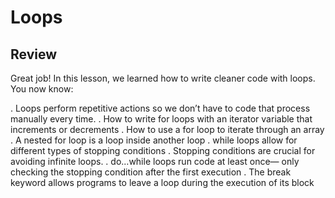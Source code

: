 # Loops

## Review
Great job! In this lesson, we learned how to write cleaner code with loops. You now know:

. Loops perform repetitive actions so we don’t have to code that process manually every time.
. How to write for loops with an iterator variable that increments or decrements
. How to use a for loop to iterate through an array
. A nested for loop is a loop inside another loop
. while loops allow for different types of stopping conditions
. Stopping conditions are crucial for avoiding infinite loops.
. do...while loops run code at least once— only checking the stopping condition after the first execution
. The break keyword allows programs to leave a loop during the execution of its block